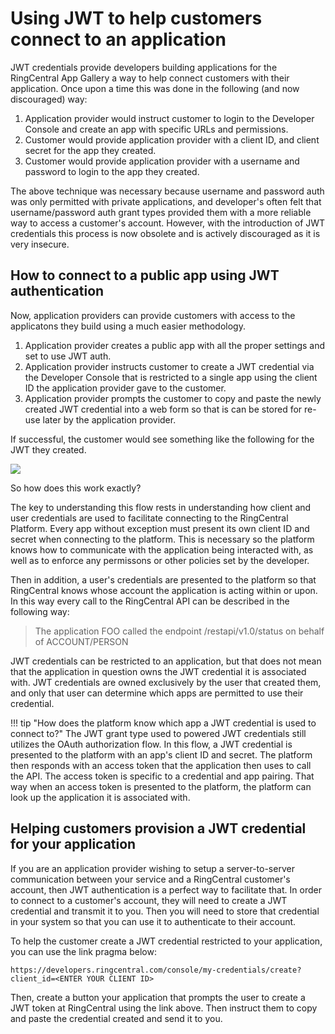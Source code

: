 # Using JWT to help customers connect to an application

JWT credentials provide developers building applications for the RingCentral App Gallery a way to help connect customers with their application. Once upon a time this was done in the following (and now discouraged) way:

1. Application provider would instruct customer to login to the Developer Console and create an app with specific URLs and permissions. 
2. Customer would provide application provider with a client ID, and client secret for the app they created. 
3. Customer would provide application provider with a username and password to login to the app they created. 

The above technique was necessary because username and password auth was only permitted with private applications, and developer's often felt that username/password auth grant types provided them with a more reliable way to access a customer's account. However, with the introduction of JWT credentials this process is now obsolete and is actively discouraged as it is very insecure. 

## How to connect to a public app using JWT authentication

Now, application providers can provide customers with access to the applicatons they build using a much easier methodology.

1. Application provider creates a public app with all the proper settings and set to use JWT auth.
2. Application provider instructs customer to create a JWT credential via the Developer Console that is restricted to a single app using the client ID the application provider gave to the customer.
3. Application provider prompts the customer to copy and paste the newly created JWT credential into a web form so that is can be stored for re-use later by the application provider. 

If successful, the customer would see something like the following for the JWT they created.

<img src="../../jwt-auth-app-access.png" class="img-fluid" style="max-width:500px">

So how does this work exactly? 

The key to understanding this flow rests in understanding how client and user credentials are used to facilitate connecting to the RingCentral Platform. Every app without exception must present its own client ID and secret when connecting to the platform. This is necessary so the platform knows how to communicate with the application being interacted with, as well as to enforce any permissons or other policies set by the developer. 

Then in addition, a user's credentials are presented to the platform so that RingCentral knows whose account the application is acting within or upon. In this way every call to the RingCentral API can be described in the following way:

> The application FOO called the endpoint /restapi/v1.0/status on behalf of ACCOUNT/PERSON

JWT credentials can be restricted to an application, but that does not mean that the application in question owns the JWT credential it is associated with. JWT credentials are owned exclusively by the user that created them, and only that user can determine which apps are permitted to use their credential. 

!!! tip "How does the platform know which app a JWT credential is used to connect to?"
    The JWT grant type used to powered JWT credentials still utilizes the OAuth authorization flow. In this flow, a JWT credential is presented to the platform with an app's client ID and secret. The platform then responds with an access token that the application then uses to call the API. The access token is specific to a credential and app pairing. That way when an access token is presented to the platform, the platform can look up the application it is associated with. 
	
## Helping customers provision a JWT credential for your application

If you are an application provider wishing to setup a server-to-server communication between your service and a RingCentral customer's account, then JWT authentication is a perfect way to facilitate that. In order to connect to a customer's account, they will need to create a JWT credential and transmit it to you. Then you will need to store that credential in your system so that you can use it to authenticate to their account. 

To help the customer create a JWT credential restricted to your application, you can use the link pragma below:

```
https://developers.ringcentral.com/console/my-credentials/create?client_id=<ENTER YOUR CLIENT ID>
```

Then, create a button your application that prompts the user to create a JWT token at RingCentral using the link above. Then instruct them to copy and paste the credential created and send it to you. 
